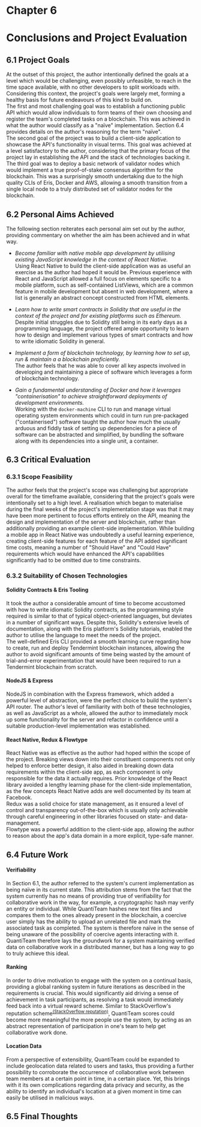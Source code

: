 # Chapter 6
# Conclusions and Project Evaluation

## 6.1 Project Goals
At the outset of this project, the author intentionally defined the goals at a level which would be challenging, even possibly unfeasible, to reach in the time space available, with no other developers to split workloads with. Considering this context, the project's goals were largely met, forming a healthy basis for future endeavours of this kind to build on.  
The first and most challenging goal was to establish a functioning public API which would allow individuals to form teams of their own choosing and register the team's completed tasks on a blockchain. This was achieved in what the author would classify as a "naïve" implementation. Section 6.4 provides details on the author's reasoning for the term  "naïve".  
The second goal of the project was to build a client-side application to showcase the API's functionality in visual terms. This goal was achieved at a level satisfactory to the author, considering that the primary focus of the project lay in establishing the API and the stack of technologies backing it.  
The third goal was to deploy a basic network of validator nodes which would implement a true proof-of-stake consensus algorithm for the blockchain. This was a surprisingly smooth undertaking due to the high quality CLIs of Eris, Docker and AWS, allowing a smooth transition from a single local node to a truly distributed set of validator nodes for the blockchain.


## 6.2 Personal Aims Achieved
The following section reiterates each personal aim set out by the author, providing commentary on whether the aim has been achieved and in what way.

- _Become familiar with native mobile app development by utilising existing JavaScript knowledge in the context of React Native._  
Using React Native to build the client-side application was as useful an exercise as the author had hoped it would be. Previous experience with React and JavaScript allowed a full focus on elements specific to a mobile platform, such as self-contained ListViews, which are a common feature in mobile development but absent in web development, where a list is generally an abstract concept constructed from HTML elements.

- _Learn how to write smart contracts in Solidity that are useful in the context of the project and for existing platforms such as Ethereum._  
Despite initial struggles due to Solidity still being in its early days as a programming language, the project offered ample opportunity to learn how to design and implement various types of smart contracts and how to write idiomatic Solidity in general.

- _Implement a form of blockchain technology, by learning how to set up, run & maintain a a blockchain proficiently._  
The author feels that he was able to cover all key aspects involved in developing and maintaining a piece of software which leverages a form of blockchain technology.

- _Gain a fundamental understanding of Docker and how it leverages "containerisation" to achieve straightforward deployments of development environments._  
Working with the `docker-machine` CLI to run and manage virtual operating system environments which could in turn run pre-packaged ("containerised") software taught the author how much the usually arduous and fiddly task of setting up dependencies for a piece of software can be abstracted and simplified, by bundling the software along with its dependencies into a single unit, a container.


## 6.3 Critical Evaluation
### 6.3.1 Scope Feasibility
The author feels that the project's scope was challenging but appropriate overall for the timeframe available, considering that the project's goals were intentionally set to a high level. A realisation which began to materialise during the final weeks of the project's implementation stage was that it may have been more pertinent to focus efforts entirely on the API, meaning the design and implementation of the server and blockchain, rather than additionally providing an example client-side implementation. While building a mobile app in React Native was undoubtedly a useful learning experience, creating client-side features for each feature of the API added significant time costs, meaning a number of "Should Have" and "Could Have" requirements which would have enhanced the API's capabilities significantly had to be omitted due to time constraints.


### 6.3.2 Suitability of Chosen Technologies
#### Solidity Contracts & Eris Tooling
It took the author a considerable amount of time to become accustomed with how to write idiomatic Solidity contracts, as the programming style required is similar to that of typical object-oriented languages, but deviates in a number of significant ways. Despite this, Solidity's extensive levels of documentation, along with the Eris platform's Solidity tutorials, enabled the author to utilise the language to meet the needs of the project.  
The well-defined Eris CLI provided a smooth learning curve regarding how to create, run and deploy Tendermint blockchain instances, allowing the author to avoid significant amounts of time being wasted by the amount of trial-and-error experimentation that would have been required to run a Tendermint blockchain from scratch.

#### NodeJS & Express
NodeJS in combination with the Express framework, which added a powerful level of abstraction, were the perfect choice to build the system's API router. The author's level of familiarity with both of these technologies, as well as JavaScript as a whole, allowed the author to immediately mock up some functionality for the server and refactor in confidence until a suitable production-level implementation was established.

#### React Native, Redux & Flowtype
React Native was as effective as the author had hoped within the scope of the project. Breaking views down into their constituent components not only helped to enforce better design, it also aided in breaking down data requirements within the client-side app, as each component is only responsible for the data it actually requires. Prior knowledge of the React library avoided a lengthy learning phase for the client-side implementation, as the few concepts React Native adds are well documented by its team at Facebook.  
Redux was a solid choice for state management, as it ensured a level of control and transparency out-of-the-box which is usually only achievable through careful engineering in other libraries focused on state- and data-management.  
Flowtype was a powerful addition to the client-side app, allowing the author to reason about the app's data domain in a more explicit, type-safe manner.


## 6.4 Future Work
#### Verifiability
In Section 6.1, the author referred to the system's current implementation as being naïve in its current state. This attribution stems from the fact that the system currently has no means of providing true of verifiability for collaborative work in the way, for example, a cryptographic hash may verify an entity or individual. While QuantiTeam hashes new text files and compares them to the ones already present in the blockchain, a coercive user simply has the ability to upload an unrelated file and mark the associated task as completed. The system is therefore naïve in the sense of being unaware of the possibility of coercive agents interacting with it. QuantiTeam therefore lays the groundwork for a system maintaining verified data on collaborative work in a distributed manner, but has a long way to go to truly achieve this ideal.

#### Ranking
In order to drive motivation to engage with the system on a continual basis, providing a global ranking system in future iterations as described in the requirements is crucial. This would significantly aid driving a sense of achievement in task participants, as resolving a task would immediately feed back into a virtual reward scheme. Similar to StackOverflow's reputation scheme<sup>[(StackOverflow reputation)](http://stackoverflow.com/help/whats-reputation)</sup>, QuantiTeam scores could become more meaningful the more people use the system, by acting as an abstract representation of participation in one's team to help get collaborative work done.

#### Location Data
From a perspective of extensibility, QuantiTeam could be expanded to include geolocation data related to users and tasks, thus providing a further possibility to corroborate the occurrence of collaborative work between team members at a certain point in time, in a certain place. Yet, this brings with it its own complications regarding data privacy and security, as the ability to identify an individual's location at a given moment in time can easily be utilised in malicious ways.


## 6.5 Final Thoughts
